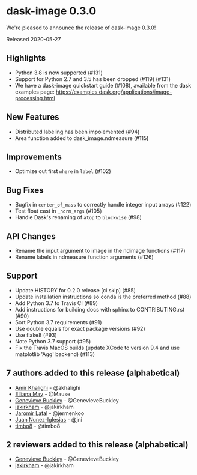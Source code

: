 # dask-image 0.3.0

We're pleased to announce the release of dask-image 0.3.0!

Released 2020-05-27

## Highlights
- Python 3.8 is now supported (#131)
- Support for Python 2.7 and 3.5 has been dropped (#119) (#131)
- We have a dask-image quickstart guide (#108), available from the dask examples page: https://examples.dask.org/applications/image-processing.html


## New Features
- Distributed labeling has been impolemented (#94)
- Area function added to dask_image.ndmeasure (#115)


## Improvements
- Optimize out first `where` in `label` (#102)


## Bug Fixes
- Bugfix in `center_of_mass` to correctly handle integer input arrays (#122)
- Test float cast in `_norm_args` (#105)
- Handle Dask's renaming of `atop` to `blockwise` (#98)


## API Changes
- Rename the input argument to image in the ndimage functions (#117)
- Rename labels in ndmeasure function arguments (#126)


## Support
- Update HISTORY for 0.2.0 release  [ci skip] (#85)
- Update installation instructions so conda is the preferred method (#88)
- Add Python 3.7 to Travis CI (#89)
- Add instructions for building docs with sphinx to CONTRIBUTING.rst (#90)
- Sort Python 3.7 requirements (#91)
- Use double equals for exact package versions (#92)
- Use flake8 (#93)
- Note Python 3.7 support (#95)
- Fix the Travis MacOS builds (update XCode to version 9.4 and use matplotlib 'Agg' backend) (#113)


## 7 authors added to this release (alphabetical)

- [Amir Khalighi](https://github.com/dask/dask-image/commits?author=akhalighi) - @akhalighi
- [Elliana May](https://github.com/dask/dask-image/commits?author=Mause) - @Mause
- [Genevieve Buckley](https://github.com/dask/dask-image/commits?author=GenevieveBuckley) - @GenevieveBuckley
- [jakirkham](https://github.com/dask/dask-image/commits?author=jakirkham) - @jakirkham
- [Jaromir Latal](https://github.com/dask/dask-image/commits?author=jermenkoo) - @jermenkoo
- [Juan Nunez-Iglesias](https://github.com/dask/dask-image/commits?author=jni) - @jni
- [timbo8](https://github.com/dask/dask-image/commits?author=timbo8) - @timbo8


## 2 reviewers added to this release (alphabetical)

- [Genevieve Buckley](https://github.com/dask/dask-image/commits?author=GenevieveBuckley) - @GenevieveBuckley
- [jakirkham](https://github.com/dask/dask-image/commits?author=jakirkham) - @jakirkham
